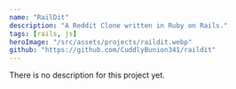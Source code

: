 ```yaml
---
name: "RailDit"
description: "A Reddit Clone written in Ruby on Rails."
tags: [rails, js]
heroImage: "/src/assets/projects/raildit.webp"
github: "https://github.com/CuddlyBunion341/raildit"
---
```

There is no description for this project yet.


